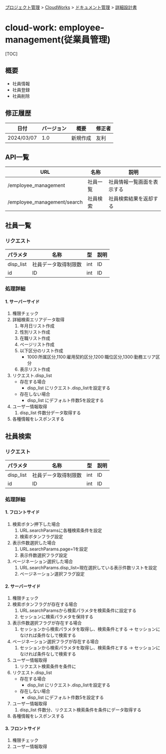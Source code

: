

[プロジェクト管理](../../../../index.html) > [CloudWorks](../../../index.html) > [ドキュメント管理](../../index.html) > [詳細設計書](../index.html)

# cloud-work: employee-management(従業員管理)

[TOC]

## 概要
 - 社員情報
 - 社員登録
 - 社員削除

## 修正履歴



| 日付       | バージョン | 概要     | 修正者 |
| ---------- | ---------- | -------- | ------ |
| 2024/03/07 | 1.0        | 新規作成 | 友利   |

## API一覧

| URL                         | 名称         | 説明                       |
| --------------------------- | ------------ | -------------------------- |
| /employee_management        | 社員一覧     | 社員情報一覧画面を表示する |
| /employee_management/search | 社員検索     | 社員検索結果を返却する |

## 社員一覧

### リクエスト

| パラメタ  | 名称                 | 型  | 説明 |
| --------- | -------------------- | --- | ---- |
| disp_list | 社員データ取得制限数 | int | ID   |
| id        | ID                   | int | ID   |

### 処理詳細
#### 1. サーバーサイド

1. 権限チェック
2. 詳細検索エリアデータ取得
   1. 年月日リスト作成
   2. 性別リスト作成
   3. 在職リスト作成
   4. ページリスト作成
   5. 以下区分のリスト作成
      - 1000:所属区分,1100:雇用契約区分,1200:職位区分,1300:勤務エリア区分
   6. 表示リスト作成
3. リクエスト.disp_list
   - 存在する場合
     - disp_list にリクエスト.disp_listを設定する
   - 存在しない場合
     - disp_list にデフォルト件数5を設定する
4. ユーザー情報取得
   1. disp_list 件数分データ取得する
5. 各種情報をレスポンスする

## 社員検索

### リクエスト

| パラメタ  | 名称                 | 型  | 説明 |
| --------- | -------------------- | --- | ---- |
| disp_list | 社員データ取得制限数 | int | ID   |
| id        | ID                   | int | ID   |

### 処理詳細
#### 1. フロントサイド

1. 検索ボタン押下した場合
   1. URL.searchParamsに各種検索条件を設定
   2. 検索ボタンフラグ設定
2. 表示件数選択した場合
   1. URL.searchParams.page=1を設定
   2. 表示件数選択フラグ設定
3. ページネーション選択した場合
   1. URL.searchParams.disp_list=現在選択している表示件数リストを設定
   2. ページネーション選択フラグ設定

#### 2. サーバーサイド
1. 権限チェック
2. 検索ボタンフラグが存在する場合
   1. URL.searchParamsから検索パラメタを検索条件に設定する
   2. セッションに検索パラメタを保持する
3. 表示件数選択フラグが存在する場合
   1. セッションから検索パラメタを取得し、検索条件とする
       → セッションになければ条件なしで検索する 
4. ページネーション選択フラグが存在する場合
   1. セッションから検索パラメタを取得し、検索条件とする
       → セッションになければ条件なしで検索する 
5. ユーザー情報取得
   1. リクエスト検索条件を条件に
6. リクエスト.disp_list
   - 存在する場合
     - disp_list にリクエスト.disp_listを設定する
   - 存在しない場合
     - disp_list にデフォルト件数5を設定する
7. ユーザー情報取得
   1. disp_list 件数分、リクエスト検索条件を条件にデータ取得する
8. 各種情報をレスポンスする

#### 3. フロントサイド
1. 権限チェック
2. ユーザー情報取得